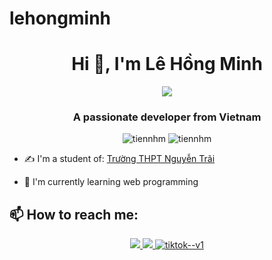 # lehongminh
<h1 align="center">Hi 👋, I'm Lê Hồng Minh</h1>
<p align="center"><img src="https://img.icons8.com/color/48/000000/vietnam-circular.png"/></p>
<h3 align="center">A passionate developer from Vietnam </h3>
<p align="center"> <img src="https://komarev.com/ghpvc/?username=tiennhm" alt="tiennhm" /> <img src="https://badges.pufler.dev/repos/TienNHM" alt="tiennhm" /> </p>

- ✍ I'm a student of: [Trường THPT Nguyễn Trãi](https://www.facebook.com/thptnguyentrai/)

- 🌱 I'm currently learning web programming


## 📫 How to reach me:
<p align="center">
 
  <a href="https://www.facebook.com/dinn217" alt="Facebook">
    <img src="https://img.icons8.com/fluent/48/000000/facebook-new.png" target="_blank" />
  </a> 
  </a> 
  <a href="https://www.instagram.com/_hongminh21_" alt="instagram">
    <img src="https://img.icons8.com/fluency/48/000000/instagram-new.png" target="_blank" />
  </a> 
  <a href="https://www.tiktok.com/@2aimdin" >
   <img  src="https://img.icons8.com/color/48/tiktok--v1.png" alt="tiktok--v1"/>
